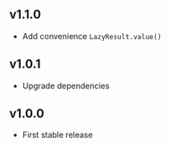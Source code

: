v1.1.0
------
- Add convenience `LazyResult.value()`


v1.0.1
------
- Upgrade dependencies


v1.0.0
------
- First stable release

